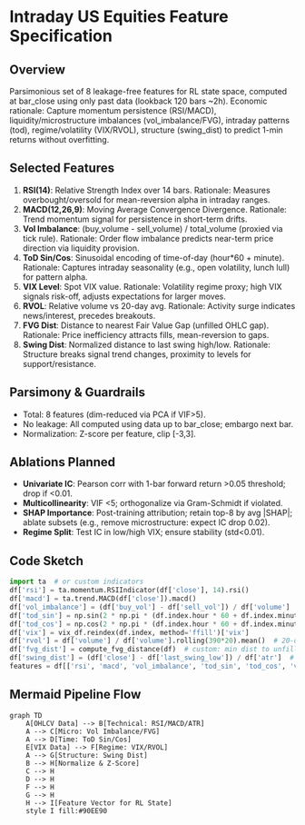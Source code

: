 # Intraday US Equities Feature Specification

## Overview
Parsimonious set of 8 leakage-free features for RL state space, computed at bar_close using only past data (lookback 120 bars ~2h). Economic rationale: Capture momentum persistence (RSI/MACD), liquidity/microstructure imbalances (vol_imbalance/FVG), intraday patterns (tod), regime/volatility (VIX/RVOL), structure (swing_dist) to predict 1-min returns without overfitting.

## Selected Features
1. **RSI(14)**: Relative Strength Index over 14 bars. Rationale: Measures overbought/oversold for mean-reversion alpha in intraday ranges.
2. **MACD(12,26,9)**: Moving Average Convergence Divergence. Rationale: Trend momentum signal for persistence in short-term drifts.
3. **Vol Imbalance**: (buy_volume - sell_volume) / total_volume (proxied via tick rule). Rationale: Order flow imbalance predicts near-term price direction via liquidity provision.
4. **ToD Sin/Cos**: Sinusoidal encoding of time-of-day (hour*60 + minute). Rationale: Captures intraday seasonality (e.g., open volatility, lunch lull) for pattern alpha.
5. **VIX Level**: Spot VIX value. Rationale: Volatility regime proxy; high VIX signals risk-off, adjusts expectations for larger moves.
6. **RVOL**: Relative volume vs 20-day avg. Rationale: Activity surge indicates news/interest, precedes breakouts.
7. **FVG Dist**: Distance to nearest Fair Value Gap (unfilled OHLC gap). Rationale: Price inefficiency attracts fills, mean-reversion to gaps.
8. **Swing Dist**: Normalized distance to last swing high/low. Rationale: Structure breaks signal trend changes, proximity to levels for support/resistance.

## Parsimony & Guardrails
- Total: 8 features (dim-reduced via PCA if VIF>5).
- No leakage: All computed using data up to bar_close; embargo next bar.
- Normalization: Z-score per feature, clip [-3,3].

## Ablations Planned
- **Univariate IC**: Pearson corr with 1-bar forward return >0.05 threshold; drop if <0.01.
- **Multicollinearity**: VIF <5; orthogonalize via Gram-Schmidt if violated.
- **SHAP Importance**: Post-training attribution; retain top-8 by avg |SHAP|; ablate subsets (e.g., remove microstructure: expect IC drop 0.02).
- **Regime Split**: Test IC in low/high VIX; ensure stability (std<0.01).

## Code Sketch
```python
import ta  # or custom indicators
df['rsi'] = ta.momentum.RSIIndicator(df['close'], 14).rsi()
df['macd'] = ta.trend.MACD(df['close']).macd()
df['vol_imbalance'] = (df['buy_vol'] - df['sell_vol']) / df['volume']  # proxy
df['tod_sin'] = np.sin(2 * np.pi * (df.index.hour * 60 + df.index.minute) / 1440)
df['tod_cos'] = np.cos(2 * np.pi * (df.index.hour * 60 + df.index.minute) / 1440)
df['vix'] = vix_df.reindex(df.index, method='ffill')['vix']
df['rvol'] = df['volume'] / df['volume'].rolling(390*20).mean()  # 20-day avg
df['fvg_dist'] = compute_fvg_distance(df)  # custom: min dist to unfilled gaps
df['swing_dist'] = (df['close'] - df['last_swing_low']) / df['atr']  # normalized
features = df[['rsi', 'macd', 'vol_imbalance', 'tod_sin', 'tod_cos', 'vix', 'rvol', 'fvg_dist', 'swing_dist']].shift(1).dropna()  # embargo
```

## Mermaid Pipeline Flow
```mermaid
graph TD
    A[OHLCV Data] --> B[Technical: RSI/MACD/ATR]
    A --> C[Micro: Vol Imbalance/FVG]
    A --> D[Time: ToD Sin/Cos]
    E[VIX Data] --> F[Regime: VIX/RVOL]
    A --> G[Structure: Swing Dist]
    B --> H[Normalize & Z-Score]
    C --> H
    D --> H
    F --> H
    G --> H
    H --> I[Feature Vector for RL State]
    style I fill:#90EE90